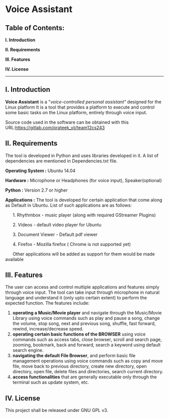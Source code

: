 # Voice Assistant

## Table of Contents:

 **I. Introduction**
 
 **II. Requirements**
 
 **III. Features**
 
 **IV. License**

---------------------
## I. Introduction

**Voice Assistant** is a "*voice-controlled personal assistant"* designed for the Linux platform
It is a tool that provides a platform to execute and control some basic tasks on the Linux platform, entirely through voice input.

Source code used in the software can be 
obtained with this URL:<https://gitlab.com/prateek_vij/team12cs243>

## II. Requirements
The tool is developed in Python and uses libraries developed in it. A list of dependencies are mentioned in Dependencies.txt file.

**Operating System :** Ubuntu 14.04

**Hardware :** Microphone or Headphones (for voice input), Speaker(optional)

**Python :** Version 2.7 or higher

**Applications :** The tool is developed for certain application that come along as Default in Ubuntu. 
List of such applications are as follows:

&nbsp;&nbsp;&nbsp;&nbsp;&nbsp;&nbsp;1. Rhythmbox -  music player (along with required GStreamer Plugins)

&nbsp;&nbsp;&nbsp;&nbsp;&nbsp;&nbsp;2. Videos - default video player for Ubuntu

&nbsp;&nbsp;&nbsp;&nbsp;&nbsp;&nbsp;3. Document Viewer - Default pdf viewer

&nbsp;&nbsp;&nbsp;&nbsp;&nbsp;&nbsp;4. Firefox - Mozilla firefox ( Chrome is not supported yet)

&nbsp;&nbsp;&nbsp;&nbsp;&nbsp;&nbsp;Other applications will be added as support for them would be made available

## III. Features
The user can access and control multiple applications and features simply through voice input. The tool can take input through microphone in natural language and understand it (only upto certain extent) to perform the expected function. The features include:

1. **operating a Music/Movie player** and navigate through the Music/Movie Library using voice commands such as
play and pause a song, change the volume, stop song, next and previous song, shuffle, fast forward, rewind, increase/decrease speed.
2.  **operating certain basic functions of the BROWSER** using voice commands such as
access tabs, close browser, scroll and search page, zooming, bookmark, back and forward, search a keyword using default search engine.
3. **navigating the default File Browser**, and perform basic file management operations using voice commands such as
copy and move file, move back to previous directory, create new directory, open directory, open file, delete files and directories, search current directory.
4. **access functionalities** that are generally executable only through the terminal such as update system, etc.

## IV. License

This project shall be released under GNU GPL v3.